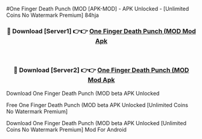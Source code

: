 #One Finger Death Punch (MOD [APK-MOD] - APK Unlocked - [Unlimited Coins No Watermark Premium] 84hja



<div align="center">

<h3>🔴 Download [Server1] 👉👉 <a href="https://momento.my/?title=One_Finger_Death_Punch_(MOD">One Finger Death Punch (MOD Mod Apk</a></h3><br>

<h3>🔴 Download [Server2] 👉👉 <a href="https://momento.my/?title=One_Finger_Death_Punch_(MOD">One Finger Death Punch (MOD Mod Apk</a></h3>
</div>



Download One Finger Death Punch (MOD beta APK Unlocked

Free One Finger Death Punch (MOD beta APK Unlocked [Unlimited Coins No Watermark Premium]

Download One Finger Death Punch (MOD beta APK Unlocked [Unlimited Coins No Watermark Premium] Mod For Android
